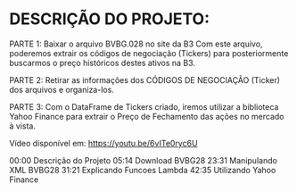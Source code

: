 # DESCRIÇÃO DO PROJETO:

PARTE 1: Baixar o arquivo BVBG.028 no site da B3 
Com este arquivo, poderemos extrair os códigos de negociação (Tickers) para posteriormente buscarmos o preço
históricos destes ativos na B3.

PARTE 2: Retirar as informações dos CÓDIGOS DE NEGOCIAÇÃO (Ticker) dos arquivos e organiza-los.

PARTE 3: Com o DataFrame de Tickers criado, iremos utilizar a biblioteca Yahoo Finance para extrair o Preço de Fechamento das ações no mercado à vista.

Vídeo disponível em: https://youtu.be/6vITe0ryc6U

00:00 Descrição do Projeto
05:14 Download BVBG28
23:31 Manipulando XML BVBG28
31:21 Explicando Funcoes Lambda
42:35 Utilizando Yahoo Finance
